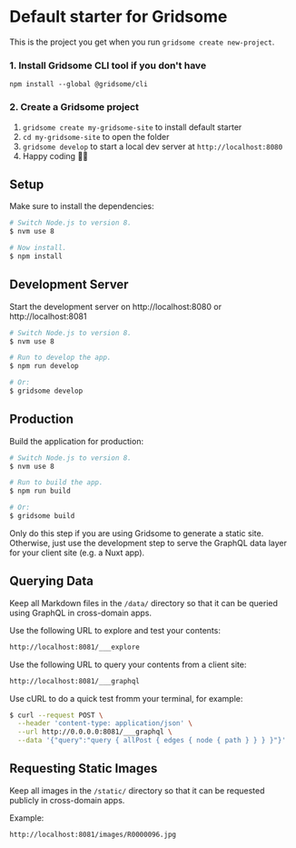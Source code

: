 # Default starter for Gridsome

This is the project you get when you run `gridsome create new-project`.

### 1. Install Gridsome CLI tool if you don't have

`npm install --global @gridsome/cli`

### 2. Create a Gridsome project

1. `gridsome create my-gridsome-site` to install default starter
2. `cd my-gridsome-site` to open the folder
3. `gridsome develop` to start a local dev server at `http://localhost:8080`
4. Happy coding 🎉🙌

## Setup

Make sure to install the dependencies:

```bash
# Switch Node.js to version 8.
$ nvm use 8

# Now install.
$ npm install
```

## Development Server

Start the development server on http://localhost:8080 or  http://localhost:8081

```bash
# Switch Node.js to version 8.
$ nvm use 8

# Run to develop the app.
$ npm run develop

# Or:
$ gridsome develop
```

## Production

Build the application for production:

```bash
# Switch Node.js to version 8.
$ nvm use 8

# Run to build the app.
$ npm run build

# Or:
$ gridsome build
```

Only do this step if you are using Gridsome to generate a static site. Otherwise, just use the development step to serve the GraphQL data layer for your client site (e.g. a Nuxt app).

## Querying Data

Keep all Markdown files in the `/data/` directory so that it can be queried using GraphQL in cross-domain apps.

Use the following URL to explore and test your contents:

```bash
http://localhost:8081/___explore
```

Use the following URL to query your contents from a client site:

```bash
http://localhost:8081/___graphql
```

Use cURL to do a quick test fromm your terminal, for example:

```bash
$ curl --request POST \
  --header 'content-type: application/json' \
  --url http://0.0.0.0:8081/___graphql \
  --data '{"query":"query { allPost { edges { node { path } } } }"}'
```

## Requesting Static Images

Keep all images in the `/static/` directory so that it can be requested publicly in cross-domain apps.

Example:

```bash
http://localhost:8081/images/R0000096.jpg
```
